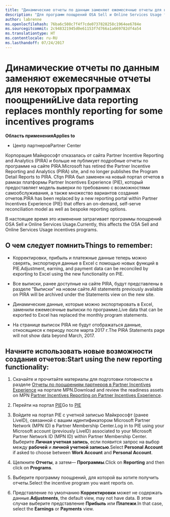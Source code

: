 ```yaml
---
title: "Динамические отчеты по данным заменяют ежемесячные отчеты для некоторых программах поощрений | Центр партнеров"
description: "Для программ поощрений OSA Sell и Online Services Usage теперь доступны динамические отчеты."
author: labrenne
ms.openlocfilehash: 76ba6c508c7f4f7cde0737828258c1964ee6784e
ms.sourcegitcommit: 2c948321945d0e61153f7d766a1a669782df4a54
ms.translationtype: HT
ms.contentlocale: ru-RU
ms.lasthandoff: 07/24/2017
---
```

# <a name="live-data-reporting-replaces-monthly-reporting-for-some-incentives-programs"></a><span data-ttu-id="113b8-103">Динамические отчеты по данным заменяют ежемесячные отчеты для некоторых программах поощрений</span><span class="sxs-lookup"><span data-stu-id="113b8-103">Live data reporting replaces monthly reporting for some incentives programs</span></span>

**<span data-ttu-id="113b8-104">Область применения</span><span class="sxs-lookup"><span data-stu-id="113b8-104">Applies to</span></span>**

-  <span data-ttu-id="113b8-105">Центр партнеров</span><span class="sxs-lookup"><span data-stu-id="113b8-105">Partner Center</span></span>

<span data-ttu-id="113b8-106">Корпорация Майкрософт отказалась от сайта Partner Incentive Reporting and Analytics (PIRA) и больше не публикует подробные отчеты по программе на сайте PIRA.</span><span class="sxs-lookup"><span data-stu-id="113b8-106">Microsoft has retired the Partner Incentive Reporting and Analytics (PIRA) site, and no longer publishes the Program Detail Reports to PIRA.</span></span> <span data-ttu-id="113b8-107">Cfqn PIRA был заменен на новый портал отчетов в рамках платформы Partner Incentives Experience (PIE), который предоставляет модель выверки по требованию с возможностями самообслуживания, а также множество вариантов создания отчетов.</span><span class="sxs-lookup"><span data-stu-id="113b8-107">PIRA has been replaced by a new reporting portal within Partner Incentives Experience (PIE) that offers an on-demand, self-serve reconciliation model as well as bespoke reporting options.</span></span> 

<span data-ttu-id="113b8-108">В настоящее время это изменение затрагивает программы поощрений OSA Sell и Online Services Usage.</span><span class="sxs-lookup"><span data-stu-id="113b8-108">Currently, this affects the OSA Sell and Online Services Usage incentives programs.</span></span>

## <a name="things-to-remember"></a><span data-ttu-id="113b8-109">О чем следует помнить</span><span class="sxs-lookup"><span data-stu-id="113b8-109">Things to remember:</span></span> 

- <span data-ttu-id="113b8-110">Корректировки, прибыль и платежные данные теперь можно сверять, экспортируя данные в Excel с помощью новых функций в PIE.</span><span class="sxs-lookup"><span data-stu-id="113b8-110">Adjustment, earning, and payment data can be reconciled by exporting to Excel using the new functionality on PIE.</span></span>

- <span data-ttu-id="113b8-111">Все выписки, ранее доступные на сайте PIRA, будут представлены в разделе "Выписки" на новом сайте.</span><span class="sxs-lookup"><span data-stu-id="113b8-111">All statements previously available on PIRA will be archived under the Statements view on the new site.</span></span> 

- <span data-ttu-id="113b8-112">Динамические данные, которые можно экспортировать в Excel, заменили ежемесячные выписки по программе.</span><span class="sxs-lookup"><span data-stu-id="113b8-112">Live data that can be exported to Excel has replaced the monthly program statements.</span></span>

- <span data-ttu-id="113b8-113">На странице выписок PIRA не будут отображаться данные, относящиеся к периоду после марта 2017 г.</span><span class="sxs-lookup"><span data-stu-id="113b8-113">The PIRA Statements page will not show data beyond March, 2017.</span></span>
 
## <a name="start-using-the-new-reporting-functionality"></a><span data-ttu-id="113b8-114">Начните использовать новые возможности создания отчетов:</span><span class="sxs-lookup"><span data-stu-id="113b8-114">Start using the new reporting functionality:</span></span> 

1. <span data-ttu-id="113b8-115">Скачайте и прочитайте материалы для подготовки готовности в разделе [Отчеты по поощрениям партнеров в Partner Incentives Experience](http://aka.ms/osareadiness ) на портале MPN.</span><span class="sxs-lookup"><span data-stu-id="113b8-115">Download and review the readiness assets on MPN [Partner Incentives Reporting on Partner Incentives Experience](http://aka.ms/osareadiness ).</span></span>

2. <span data-ttu-id="113b8-116">Перейти на портал [PIE](https://partnerincentives.microsoft.com/)</span><span class="sxs-lookup"><span data-stu-id="113b8-116">Go to [PIE](https://partnerincentives.microsoft.com/)</span></span>

3. <span data-ttu-id="113b8-117">Войдите на портал PIE с учетной записью Майкрософт (ранее LiveID), связанной с вашим идентификатором Microsoft Partner Network (MPN ID) в Partner Membership Center.</span><span class="sxs-lookup"><span data-stu-id="113b8-117">Log in to PIE using your Microsoft account (previously LiveID) associated to your Microsoft Partner Network ID (MPN ID) within Partner Membership Center.</span></span> <span data-ttu-id="113b8-118">Выберите **Личная учетная запись**, если появится запрос на выбор между **рабочей** и **личной учетной записью**.</span><span class="sxs-lookup"><span data-stu-id="113b8-118">Select **Personal Account** if asked to choose between **Work Account** and **Personal Account**.</span></span>

4. <span data-ttu-id="113b8-119">Щелкните **Отчеты**, а затем— **Программы**.</span><span class="sxs-lookup"><span data-stu-id="113b8-119">Click on **Reporting** and then click on **Programs**.</span></span> 

5. <span data-ttu-id="113b8-120">Выберите программу поощрений, для которой вы хотите получить отчеты.</span><span class="sxs-lookup"><span data-stu-id="113b8-120">Select the incentive program you want reports on.</span></span> 

6. <span data-ttu-id="113b8-121">Представление по умолчанию **Корректировки** может не содержать данные.</span><span class="sxs-lookup"><span data-stu-id="113b8-121">**Adjustments**, the default view, may not have data.</span></span>  <span data-ttu-id="113b8-122">В этом случае выберите представление **Прибыль** или **Платежи**.</span><span class="sxs-lookup"><span data-stu-id="113b8-122">In that case, select the **Earnings** or **Payments** view.</span></span>


 

 



